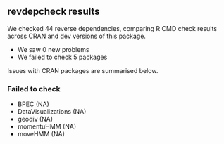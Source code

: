 ## revdepcheck results

We checked 44 reverse dependencies, comparing R CMD check results across CRAN and dev versions of this package.

 * We saw 0 new problems
 * We failed to check 5 packages

Issues with CRAN packages are summarised below.

### Failed to check

* BPEC               (NA)
* DataVisualizations (NA)
* geodiv             (NA)
* momentuHMM         (NA)
* moveHMM            (NA)
